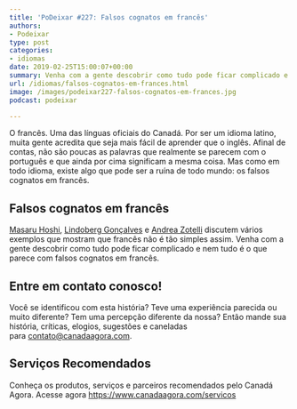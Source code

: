 ```yaml
---
title: 'PoDeixar #227: Falsos cognatos em francês'
authors:
- Podeixar
type: post
categories:
- idiomas
date: 2019-02-25T15:00:07+00:00
summary: Venha com a gente descobrir como tudo pode ficar complicado e nem tudo é o que parece quando o assunto são falsos cognatos em francês.
url: /idiomas/falsos-cognatos-em-frances.html
image: /images/podeixar227-falsos-cognatos-em-frances.jpg
podcast: podeixar

---
```

O francês. Uma das línguas oficiais do Canadá. Por ser um idioma latino, muita gente acredita que seja mais fácil de aprender que o inglês. Afinal de contas, não são poucas as palavras que realmente se parecem com o português e que ainda por cima significam a mesma coisa. Mas como em todo idioma, existe algo que pode ser a ruína de todo mundo: os falsos cognatos em francês.

## Falsos cognatos em francês

[Masaru Hoshi][1], [Lindoberg Gonçalves][2] e [Andrea Zotelli][3] discutem vários exemplos que mostram que francês não é tão simples assim. Venha com a gente descobrir como tudo pode ficar complicado e nem tudo é o que parece com falsos cognatos em francês.<figure class="wp-block-embed-youtube wp-block-embed is-type-video is-provider-youtube wp-embed-aspect-16-9 wp-has-aspect-ratio">

<div class="wp-block-embed__wrapper">
  <span class="embed-youtube" style="text-align:center; display: block;"></span>
</div></figure>

## Entre em contato conosco!

Você se identificou com esta história? Teve uma experiência parecida ou muito diferente? Tem&nbsp;uma percepção diferente da nossa? Então mande sua história, críticas, elogios, sugestões e caneladas para&nbsp;<contato@canadaagora.com>.

## Serviços Recomendados

Conheça os produtos, serviços e parceiros recomendados pelo Canadá Agora. Acesse agora&nbsp;<https://www.canadaagora.com/servicos>

 [1]: /japa
 [2]: /berg
 [3]: /andreazotelli